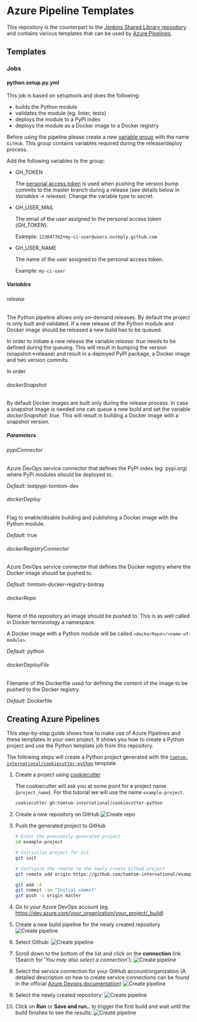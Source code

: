 # Azure Pipeline Templates

This repository is the counterpart to the [Jenkins Shared Library repository](https://github.com/tomtom-international/jsl/) and contains various templates that can be used by [Azure Pipelines](https://azure.microsoft.com/en-gb/services/devops/pipelines/).

## Templates

### Jobs

#### python.setup.py.yml

This job is based on setuptools and does the following:

* builds the Python module
* validates the module (eg. linter, tests)
* deploys the module to a PyPI index
* deploys the module as a Docker image to a Docker registry

Before using the pipeline please create a new [variable group](https://docs.microsoft.com/en-us/azure/devops/pipelines/library/variable-groups?view=azure-devops&tabs=yaml)
with the name `GitHub`. This group contains variables required during the release/deploy
process.

Add the following variables to the group:

* GH_TOKEN

  The [personal access token](https://github.com/settings/tokens) is used when pushing the version bump commits to the master branch during a release (see details below in *Variables -> release*). Change the variable type to *secret*.
* GH_USER_MAIL

  The email of the user assigned to the personal access token (*GH_TOKEN*).

  Example: `123847392+my-ci-user@users.noreply.github.com`
* GH_USER_NAME

  The name of the user assigned to the personal access token.

  Example: `my-ci-user`

##### Variables

###### release

The Python pipeline allows only on-demand releases. By default the project is only built and validated. If a new release of the Python module and Docker image
should be released a new build has to be queued.

In order to initiate a new release the variable *release: true* needs to be defined during the queuing. This will result in bumping the
version (snapshot->release) and result in a deployed PyPI package, a Docker image and two version commits.

In order

###### dockerSnapshot

By default Docker images are built only during the release process. In case a snapshot image is needed one can queue a new build and set the variable
*dockerSnapshot: true*. This will result in building a Docker image with a snapshot version.

##### Parameters

###### pypiConnector

Azure DevOps service connector that defines the PyPI index (eg. pypi.org) where PyPi modules should be deployed to.

*Default*: testpypi-tomtom-dev

###### dockerDeploy

Flag to enable/disable building and publishing a Docker image with the Python module.

*Default*: true

###### dockerRegistryConnector

Azure DevOps service connector that defines the Docker registry where the Docker image should be pushed to.

*Default*: tomtom-docker-registry-bintray

###### dockerRepo

Name of the repository an image should be pushed to. This is as well called in Docker terminology a namespace.

A Docker image with a Python module will be called `<dockerRepo>/<name-of-module>`.

*Default*: python

###### dockerDeployFile

Filename of the Dockerfile used for defining the content of the image to be pushed to the Docker registry.

*Default*: Dockerfile


## Creating Azure Pipelines

This step-by-step guide shows how to make use of Azure Pipelines and these templates in your own project. It shows you how to create a Python project and use the Python template job from this repository.

The following steps will create a Python project generated with the [`tomtom-international/cookiecutter-python`](https://github.com/tomtom-international/cookiecutter-python) template.

1. Create a project using [cookiecutter](https://github.com/audreyr/cookiecutter)

    The cookiecutter will ask you at some point for a project name (`project_name`). For this tutorial we will use the name `example-project`.

    ```bash
    cookiecutter gh:tomtom-international/cookiecutter-python
    ```

1. Create a new repository on GitHub
![Create repo](assets/create-gh-repo.png)

1. Push the generated project to GitHub

    ```bash
    # Enter the previously generated project
    cd example-project

    # Initialize project for Git
    git init

    # Configure the remote to the newly create Github project
    git remote add origin https://github.com/tomtom-international/example-project.git

    git add -A
    git commit -am "Initial commit"
    git push -u origin master
    ```

1. Go to your Azure DevOps account (eg. https://dev.azure.com/your_organization/your_project/_build)

1. Create a new build pipeline for the newly created repository
![Create pipeline](assets/create-pipeline-1.png)

1. Select Github:
![Create pipeline](assets/create-pipeline-2.png)

1. Scroll down to the bottom of the list and click on the **connection** link (Search for '*You may also select a connection*'):
![Create pipeline](assets/create-pipeline-3.png)

1. Select the service connection for your GitHub account/organization (A detailed description on how to create service connections can be found in the official [Azure Devops documentation](https://docs.microsoft.com/en-us/azure/devops/pipelines/repos/github?view=azure-devops))
![Create pipeline](assets/create-pipeline-4.png)

1. Select the newly created repository:
![Create pipeline](assets/create-pipeline-5.png)

1. Click on **Run** or **Save and run..** to trigger the first build and wait until the build finishes to see the results:
![Create pipeline](assets/create-pipeline-6.png)
